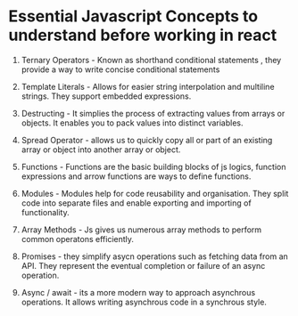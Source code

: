 # Essential Javascript Concepts to understand before working in react


1. Ternary Operators - Known as shorthand conditional statements , they provide a way to write concise conditional statements

2. Template Literals - Allows for easier string interpolation and multiline strings. They support embedded expressions.

3. Destructing - It simplies the process of extracting values from arrays or objects. It enables you to pack values into distinct variables.

4.  Spread Operator - allows us to quickly copy all or part of an existing array or object into another array or object.

5. Functions - Functions are the basic building blocks of js logics, function expressions and arrow functions are ways to define functions.

6. Modules - Modules help for code reusability and organisation. They split code into separate files and enable exporting and importing of functionality.

7. Array Methods - Js gives us numerous array methods to perform common operatons efficiently.

8. Promises  - they simplify asycn operations such as fetching data  from an API. They represent the eventual completion or failure of an async operation.

9. Async / await - its a  more modern way to approach asynchrous operations. It allows writing asynchrous code in a synchrous style.
